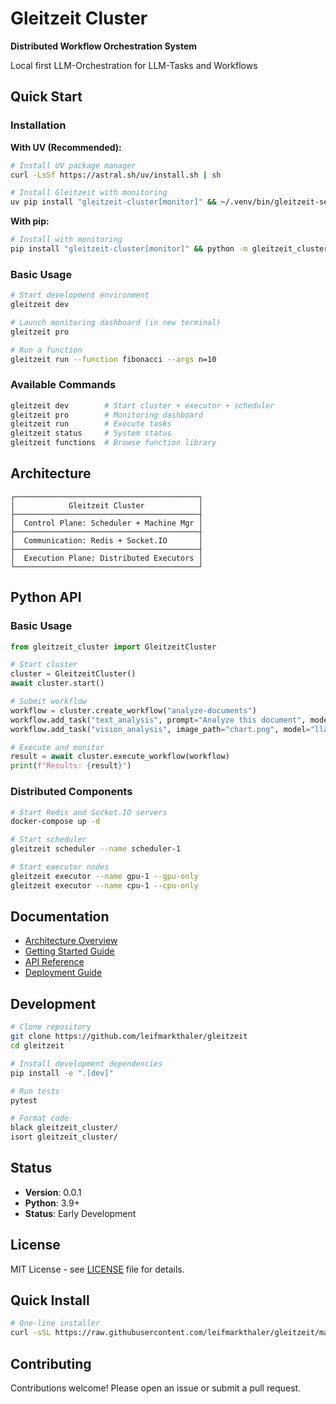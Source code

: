 # Gleitzeit Cluster

**Distributed Workflow Orchestration System**

Local first LLM-Orchestration for LLM-Tasks and Workflows 

## Quick Start

### Installation

**With UV (Recommended):**
```bash
# Install UV package manager
curl -LsSf https://astral.sh/uv/install.sh | sh

# Install Gleitzeit with monitoring
uv pip install "gleitzeit-cluster[monitor]" && ~/.venv/bin/gleitzeit-setup
```

**With pip:**
```bash
# Install with monitoring
pip install "gleitzeit-cluster[monitor]" && python -m gleitzeit_cluster.post_install
```

### Basic Usage

```bash
# Start development environment
gleitzeit dev

# Launch monitoring dashboard (in new terminal)
gleitzeit pro

# Run a function
gleitzeit run --function fibonacci --args n=10
```

### Available Commands

```bash
gleitzeit dev        # Start cluster + executor + scheduler  
gleitzeit pro        # Monitoring dashboard
gleitzeit run        # Execute tasks
gleitzeit status     # System status
gleitzeit functions  # Browse function library
```

## Architecture

```
┌─────────────────────────────────────────┐
│            Gleitzeit Cluster            │
├─────────────────────────────────────────┤
│  Control Plane: Scheduler + Machine Mgr │
├─────────────────────────────────────────┤
│  Communication: Redis + Socket.IO       │
├─────────────────────────────────────────┤
│  Execution Plane: Distributed Executors │
└─────────────────────────────────────────┘
```

## Python API

### Basic Usage

```python
from gleitzeit_cluster import GleitzeitCluster

# Start cluster
cluster = GleitzeitCluster()
await cluster.start()

# Submit workflow
workflow = cluster.create_workflow("analyze-documents")
workflow.add_task("text_analysis", prompt="Analyze this document", model="llama3")
workflow.add_task("vision_analysis", image_path="chart.png", model="llava")

# Execute and monitor
result = await cluster.execute_workflow(workflow)
print(f"Results: {result}")
```

### Distributed Components

```bash
# Start Redis and Socket.IO servers
docker-compose up -d

# Start scheduler
gleitzeit scheduler --name scheduler-1

# Start executor nodes
gleitzeit executor --name gpu-1 --gpu-only
gleitzeit executor --name cpu-1 --cpu-only
```

## Documentation

- [Architecture Overview](docs/architecture.md)
- [Getting Started Guide](docs/getting-started.md)  
- [API Reference](docs/api.md)
- [Deployment Guide](docs/deployment.md)

## Development

```bash
# Clone repository
git clone https://github.com/leifmarkthaler/gleitzeit
cd gleitzeit

# Install development dependencies
pip install -e ".[dev]"

# Run tests
pytest

# Format code
black gleitzeit_cluster/
isort gleitzeit_cluster/
```

## Status

- **Version**: 0.0.1
- **Python**: 3.9+
- **Status**: Early Development

## License

MIT License - see [LICENSE](LICENSE) file for details.

## Quick Install

```bash
# One-line installer
curl -sSL https://raw.githubusercontent.com/leifmarkthaler/gleitzeit/main/install.sh | bash
```

## Contributing

Contributions welcome! Please open an issue or submit a pull request.
